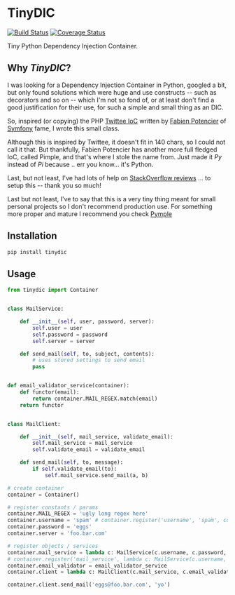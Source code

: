 # TinyDIC

[![Build Status](https://travis-ci.org/dareenzo/tinydic.svg?branch=master)](https://travis-ci.org/dareenzo/tinydic)
[![Coverage Status](https://coveralls.io/repos/github/dareenzo/tinydic/badge.svg?branch=master)](https://coveralls.io/github/dareenzo/tinydic?branch=master)

Tiny Python Dependency Injection Container.

## Why *TinyDIC*?

I was looking for a Dependency Injection Container in Python, googled a
bit, but only found solutions which were huge and use constructs -- such
as decorators and so on -- which I'm not so fond of, or at least don't
find a good justification for their use, for such a simple and small
thing as an DIC.

So, inspired (or copying) the PHP [Twittee IoC](https://github.com/fabpot-graveyard/twitte)
written by [Fabien Potencier](http://fabien.potencier.org) of [Symfony](http://symfony.com)
fame, I wrote this small class.

Although this is inspired by Twittee, it doesn't fit in 140 chars,
so I could not call it that. But thankfully, Fabien Potencier has another
more full fledged IoC, called Pimple, and that's where I stole the name from.
Just made it *Py* instead of *Pi* because .. err you know... it's Python.

Last, but not least, I've had lots of help on [StackOverflow reviews](http://codereview.stackexchange.com/questions/146964/simple-python-ioc)
... to setup this -- thank you so much!

Last but not least, I've to say that this is a very tiny thing meant for small personal projects so I don't recommend production use.
For something more proper and mature I recommend you check [Pymple](https://github.com/BernhardPosselt/pymple)

## Installation

```sh
pip install tinydic
```

## Usage

```python
from tinydic import Container


class MailService:

    def __init__(self, user, password, server):
        self.user = user
        self.password = password
        self.server = server

    def send_mail(self, to, subject, contents):
        # uses stored settings to send email
        pass


def email_validator_service(container):
    def functor(email):
        return container.MAIL_REGEX.match(email)
    return functor


class MailClient:

    def __init__(self, mail_service, validate_email):
        self.mail_service = mail_service
        self.validate_email = validate_email

    def send_mail(self, to, message):
        if self.validate_email(to):
            self.mail_service.send_mail(a, b)

# create container
container = Container()

# register constants / params
container.MAIL_REGEX = 'ugly long regex here'
container.username = 'spam' # container.register('username', 'spam', constant = True)
container.password = 'eggs'
container.server = 'foo.bar.com'

# register objects / services
container.mail_service = lambda c: MailService(c.username, c.password, c.server))
# container.register('mail_service', lambda c: MailService(c.username, c.password, c.server), False)
container.email_validator = email_validator_service
container.client = lambda c: MailClient(c.mail_service, c.email_validator)

container.client.send_mail('eggs@foo.bar.com', 'yo')
```
